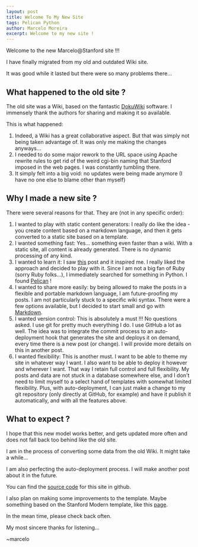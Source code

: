 ```yaml
---
layout: post
title: Welcome To My New Site
tags: Pelican Python
author: Marcelo Moreira
excerpt: Welcome to my new site !
---
```

Welcome to the new Marcelo@Stanford site !!!

I have finally migrated from my old and outdated Wiki site.

It was good while it lasted but there were so many problems there...

## What happened to the old site ?

The old site was a Wiki, based on the fantastic [DokuWiki](https://www.dokuwiki.org) software. I immensely thank the authors for sharing and making it so available.

This is what happened:

 1. Indeed, a Wiki has a great collaborative aspect. But that was simply not being taken advantage of. It was only me making the changes anyways...
 2. I needed to do some major rework to the URL space using Apache rewrite rules to get rid of the weird cgi-bin naming that Stanford imposed in the web pages. I was constantly tumbling there.
 3. It simply felt into a big void: no updates were being made anymore (I have no one else to blame other than myself)

## Why I made a new site ?

There were several reasons for that. They are (not in any specific order):

 1. I wanted to play with static content generators: I really do like the idea - you create content based on a markdown language, and then it gets converted to a static site based on a template.
 2. I wanted something fast: Yes... something even faster than a wiki. With a static site, all content is already generated. There is no dynamic processing of any kind.
 3. I wanted to learn it: I saw [this](http://tom.preston-werner.com/2008/11/17/blogging-like-a-hacker.html) post and it inspired me. I really liked the approach and decided to play with it. Since I am not a big fan of Ruby (sorry Ruby folks...), I immediately searched for something in Python. I found [Pelican](http://getpelican.com/) !
 4. I wanted to share more easily: by being allowed to make the posts in a flexible and portable markdown language, I am future-proofing my posts. I am not particularly stuck to a specific wiki syntax. There were a few options available, but I decided to start small and go with [Markdown](http://daringfireball.net/projects/markdown/).
 5. I wanted version control: This is absolutely a must !!! No questions asked. I use git for pretty much everything I do. I use GitHub a lot as well. The idea was to integrate the commit process to an auto-deployment hook that generates the site and deploys it on demand, every time there is a new post (or change). I will provide more details on this in another post.
 6. I wanted flexibility: This is another must. I want to be able to theme my site in whatever way I want. I also want to be able to deploy it however and wherever I want. That way I retain full control and full flexibility. My posts and data are not stuck in a database somewhere else, and I don't need to limit myself to a select hand of templates with somewhat limited flexibility. Plus, with auto-deployment, I can just make a change to my git repository (only directly at GitHub, for example) and have it publish it automatically, and with all the features above.

## What to expect ?

I hope that this new model works better, and gets updated more often and does not fall back too behind like the old site.

I am in the process of converting some data from the old Wiki. It might take a while...

I am also perfecting the auto-deployment process. I will make another post about it in the future.

You can find the [source code](https://github.com/marcelom/marceloatstanford) for this site in github.

I also plan on making some improvements to the template. Maybe something based on the Stanford Modern template, like this [page](https://www.stanford.edu/services/web/design/templates/modern/html/basic-nav.html).

In the mean time, please check back often.

My most sincere thanks for listening...

~marcelo
